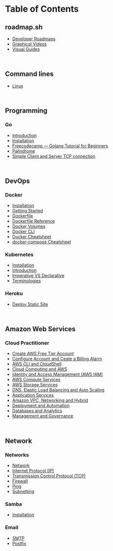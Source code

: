 # Table of Contents


## roadmap.sh
* [Developer Roadmaps](https://roadmap.sh/)
* [Graphical Videos](https://roadmap.sh/watch)
* [Visual Guides](https://roadmap.sh/guides)

<br />


## Command lines
* [Linux](linux/CMD.md)


<br />

## Programming

### Go
* [Introduction](go-lang/Introduction.md)
* [Installation](go-lang/Installation.md)
* [Freecodecamp — Golang Tutorial for Beginners](https://github.com/rmarasigan/freecodecamp#golang-tutorial-for-beginners)
* [Palindrome](go-lang/Palindrome.md)
* [Simple Client and Server TCP connection](go-lang/client-server-tcp.md)

<br />

## DevOps
### Docker
* [Installation](docker/Installation.md)
* [Getting Started](docker/GettingStarted.md)
* [Dockerfile](docker/Docker-file.md)
* [Dockerfile Reference](docker/DockerfileReference.md)
* [Docker Volumes](docker/Volumes.md)
* [Docker CLI](docker/CLI.md)
* [Docker Cheatsheet](docker/Docker-Cheatsheet.md)
* [docker-compose Cheatsheet](docker/Docker-Compose-Cheatsheet.md)

### Kubernetes
* [Installation](kubernetes/Installation.md)
* [Introduction](kubernetes/Introduction.md)
* [Imperative VS Declarative](kubernetes/ImperativeVSDeclarative.md)
* [Terminologies](kubernetes/Terms.md)

### Heroku
* [Deploy Static Site](heroku/Deploy-Static-Site.md)

<br />

## Amazon Web Services

### Cloud Practitioner
* [Create AWS Free Tier Account](https://aws-cloud-practitioner.herokuapp.com/create-account/index.html)
* [Configure Account and Ceate a Billing Alarm](https://aws-cloud-practitioner.herokuapp.com/configure-accnt-alarm/index.html)
* [AWS CLI and CloudShell](https://aws-cloud-practitioner.herokuapp.com/cli-cloudshell/index.html)
* [Cloud Computing and AWS](https://aws-cloud-practitioner.herokuapp.com/cloud-computing/index.html)
* [Identity and Access Management (AWS IAM)](https://aws-cloud-practitioner.herokuapp.com/iam/index.html)
* [AWS Compute Services](https://aws-cloud-practitioner.herokuapp.com/compute-services/index.html)
* [AWS Storage Services](https://aws-cloud-practitioner.herokuapp.com/storage-services/index.html)
* [DNS, Elastic Load Balancing and Auto Scaling](https://aws-cloud-practitioner.herokuapp.com/dns-elb-auto-scaling/index.html)
* [Application Services](https://aws-cloud-practitioner.herokuapp.com/app-services/index.html)
* [Amazon VPC, Networking and Hybrid](https://aws-cloud-practitioner.herokuapp.com/vpc-networking/index.html)
* [Deployment and Automation](https://aws-cloud-practitioner.herokuapp.com/deployment-automation/index.html)
* [Databases and Analytics](https://aws-cloud-practitioner.herokuapp.com/databases-analytics/index.html)
* [Management and Governance](https://aws-cloud-practitioner.herokuapp.com/mngmt-governance/index.html)

<br />

## Network

### Networks
* [Network](networks/Network.md)
* [Internet Protocol (IP)](networks/IP.md)
* [Transmission Control Protocol (TCP)](networks/TCP.md)
* [Firewall](networks/Firewall.md)
* [Ping](networks/Ping.md)
* [Subnetting](networks/Subnetting.md)

### Samba
* [Installation](samba/Installation.md)

### Email
* [SMTP](email/SMTP.md)
* [Postfix](email/Postfix.md)

<br />

